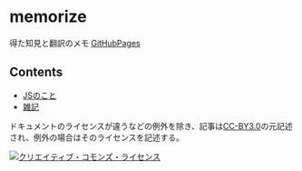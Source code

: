 # memorize
得た知見と翻訳のメモ [GitHubPages](https://ravie403.github.io)

## Contents
- [JSのこと](./JavaScript/)
- [雑記](./others)

ドキュメントのライセンスが違うなどの例外を除き、記事は[CC-BY3.0](http://creativecommons.org/licenses/by/3.0)の元記述され、例外の場合はそのライセンスを記述する。

[![クリエイティブ・コモンズ・ライセンス](https://i.creativecommons.org/l/by/3.0/88x31.png)](http://creativecommons.org/licenses/by/3.0)
